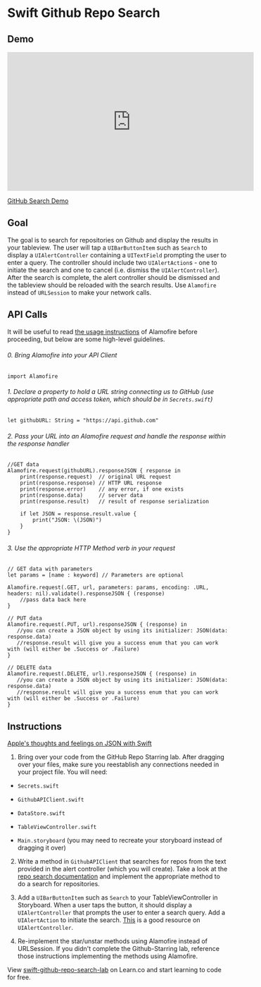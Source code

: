 # Swift Github Repo Search

## Demo

<iframe width="560" height="315" src="https://www.youtube.com/embed/08vCCBNpQi0?rel=0&modestbranding=1" frameborder="0" allowfullscreen></iframe><p><a href="https://www.youtube.com/watch?v=08vCCBNpQi0">GitHub Search Demo</a></p>

## Goal

The goal is to search for repositories on Github and display the results in your tableview. The user will tap a `UIBarButtonItem` such as `Search` to display a `UIAlertController` containing a `UITextField` prompting the user to enter a query. The controller should include two `UIAlertAction`s - one to initiate the search and one to cancel (i.e. dismiss the `UIAlertController`). After the search is complete, the alert controller should be dismissed and the tableview should be reloaded with the search results. Use `Alamofire` instead of `URLSession` to make your network calls.

## API Calls

It will be useful to read [the usage instructions](https://github.com/Alamofire/Alamofire#usage) of Alamofire before proceeding, but below are some high-level guidelines.

###### 0. Bring Alamofire into your API Client
```
import Alamofire
```

###### 1. Declare a property to hold a URL string connecting us to GitHub (use appropriate path and access token, which should be in `Secrets.swift`)
```
let githubURL: String = "https://api.github.com"
```

###### 2. Pass your URL into an Alamofire request and handle the response within the response handler
```
//GET data
Alamofire.request(githubURL).responseJSON { response in
    print(response.request)  // original URL request
    print(response.response) // HTTP URL response
    print(response.error)    // any error, if one exists
    print(response.data)     // server data
    print(response.result)   // result of response serialization

    if let JSON = response.result.value {
        print("JSON: \(JSON)")
    }
}
```

###### 3. Use the appropriate HTTP Method verb in your request
```
// GET data with parameters
let params = [name : keyword] // Parameters are optional

Alamofire.request(.GET, url, parameters: params, encoding: .URL, headers: nil).validate().responseJSON { (response) 
	//pass data back here
}
```
```
// PUT data
Alamofire.request(.PUT, url).responseJSON { (response) in
   //you can create a JSON object by using its initializer: JSON(data: response.data)
   //response.result will give you a success enum that you can work with (will either be .Success or .Failure)
}
```
```
// DELETE data
Alamofire.request(.DELETE, url).responseJSON { (response) in
   //you can create a JSON object by using its initializer: JSON(data: response.data)
   //response.result will give you a success enum that you can work with (will either be .Success or .Failure)
}
```

## Instructions

[Apple's thoughts and feelings on JSON with Swift](https://developer.apple.com/swift/blog/?id=37)

1. Bring over your code from the GitHub Repo Starring lab. After dragging over your files, make sure you reestablish any connections needed in your project file. You will need:

  * `Secrets.swift`

  * `GithubAPIClient.swift`

  * `DataStore.swift`

  * `TableViewController.swift`

  * `Main.storyboard` (you may need to recreate your storyboard instead of dragging it over)

2. Write a method in `GithubAPIClient` that searches for repos from the text provided in the alert controller (which you will create). Take a look at the [repo search documentation](https://developer.github.com/v3/search/#search-repositories) and implement the appropriate method to do a search for repositories.

3. Add a `UIBarButtonItem` such as `Search` to your TableViewController in Storyboard. When a user taps the button, it should display a `UIAlertController` that prompts the user to enter a search query. Add a `UIAlertAction` to initiate the search. [This](https://www.hackingwithswift.com/read/5/3/pick-a-word-any-word-uialertcontroller) is a good resource on `UIAlertController`.

4. Re-implement the star/unstar methods using Alamofire instead of URLSession. If you didn't complete the Github-Starring lab, reference those instructions implementing the methods using Alamofire.

<p data-visibility='hidden'>View <a href='https://learn.co/lessons/swift-github-repo-search-lab' title='swift-github-repo-search-lab'>swift-github-repo-search-lab</a> on Learn.co and start learning to code for free.</p>

